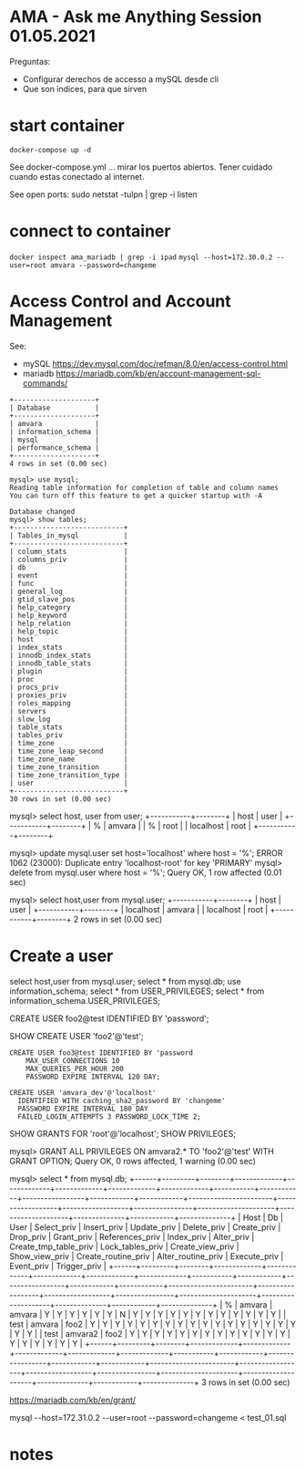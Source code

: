 
# AMA - Ask me Anything Session 01.05.2021

Preguntas:
* Configurar derechos de accesso a mySQL desde cli 
* Que son indices, para que sirven


# start container

```docker-compose up -d```

See docker-compose.yml ... mirar los puertos abiertos. Tener cuidado cuando estas conectado al internet.

See open ports:
sudo netstat -tulpn | grep -i listen


# connect to container
```docker inspect ama_mariadb | grep -i ipad```
```mysql --host=172.30.0.2 --user=root amvara --password=changeme```

# Access Control and Account Management

See: 
* mySQL https://dev.mysql.com/doc/refman/8.0/en/access-control.html
* mariadb https://mariadb.com/kb/en/account-management-sql-commands/

```mysql> show databases;
+--------------------+
| Database           |
+--------------------+
| amvara             |
| information_schema |
| mysql              |
| performance_schema |
+--------------------+
4 rows in set (0.00 sec)

mysql> use mysql;
Reading table information for completion of table and column names
You can turn off this feature to get a quicker startup with -A

Database changed
mysql> show tables;
+---------------------------+
| Tables_in_mysql           |
+---------------------------+
| column_stats              |
| columns_priv              |
| db                        |
| event                     |
| func                      |
| general_log               |
| gtid_slave_pos            |
| help_category             |
| help_keyword              |
| help_relation             |
| help_topic                |
| host                      |
| index_stats               |
| innodb_index_stats        |
| innodb_table_stats        |
| plugin                    |
| proc                      |
| procs_priv                |
| proxies_priv              |
| roles_mapping             |
| servers                   |
| slow_log                  |
| table_stats               |
| tables_priv               |
| time_zone                 |
| time_zone_leap_second     |
| time_zone_name            |
| time_zone_transition      |
| time_zone_transition_type |
| user                      |
+---------------------------+
30 rows in set (0.00 sec)
```
mysql> select host, user  from user;
+-----------+--------+
| host      | user   |
+-----------+--------+
| %         | amvara |
| %         | root   |
| localhost | root   |
+-----------+--------+

mysql> update mysql.user set host='localhost' where host = '%';
ERROR 1062 (23000): Duplicate entry 'localhost-root' for key 'PRIMARY'
mysql> delete from mysql.user where host = '%';
Query OK, 1 row affected (0.01 sec)

mysql> select host,user from  mysql.user;
+-----------+--------+
| host      | user   |
+-----------+--------+
| localhost | amvara |
| localhost | root   |
+-----------+--------+
2 rows in set (0.00 sec)


# Create a user

select host,user from mysql.user;
select * from mysql.db;
use information_schema;
select * from USER_PRIVILEGES;
select * from information_schema.USER_PRIVILEGES;


CREATE USER foo2@test IDENTIFIED BY 'password';

SHOW CREATE USER 'foo2'@'test';


```
CREATE USER foo3@test IDENTIFIED BY 'password
    MAX_USER_CONNECTIONS 10
    MAX_QUERIES_PER_HOUR 200
    PASSWORD EXPIRE INTERVAL 120 DAY;
```

```
CREATE USER 'amvara_dev'@'localhost'
  IDENTIFIED WITH caching_sha2_password BY 'changeme'
  PASSWORD EXPIRE INTERVAL 180 DAY
  FAILED_LOGIN_ATTEMPTS 3 PASSWORD_LOCK_TIME 2;
```


SHOW GRANTS FOR 'root'@'localhost';
SHOW PRIVILEGES;

mysql> GRANT ALL PRIVILEGES ON amvara2.* TO 'foo2'@'test' WITH GRANT OPTION;
Query OK, 0 rows affected, 1 warning (0.00 sec)

mysql> select * from mysql.db;
+------+---------+--------+-------------+-------------+-------------+-------------+-------------+-----------+------------+-----------------+------------+------------+-----------------------+------------------+------------------+----------------+---------------------+--------------------+--------------+------------+--------------+
| Host | Db      | User   | Select_priv | Insert_priv | Update_priv | Delete_priv | Create_priv | Drop_priv | Grant_priv | References_priv | Index_priv | Alter_priv | Create_tmp_table_priv | Lock_tables_priv | Create_view_priv | Show_view_priv | Create_routine_priv | Alter_routine_priv | Execute_priv | Event_priv | Trigger_priv |
+------+---------+--------+-------------+-------------+-------------+-------------+-------------+-----------+------------+-----------------+------------+------------+-----------------------+------------------+------------------+----------------+---------------------+--------------------+--------------+------------+--------------+
| %    | amvara  | amvara | Y           | Y           | Y           | Y           | Y           | Y         | N          | Y               | Y          | Y          | Y                     | Y                | Y                | Y              | Y                   | Y                  | Y            | Y          | Y            |
| test | amvara  | foo2   | Y           | Y           | Y           | Y           | Y           | Y         | Y          | Y               | Y          | Y          | Y                     | Y                | Y                | Y              | Y                   | Y                  | Y            | Y          | Y            |
| test | amvara2 | foo2   | Y           | Y           | Y           | Y           | Y           | Y         | Y          | Y               | Y          | Y          | Y                     | Y                | Y                | Y              | Y                   | Y                  | Y            | Y          | Y            |
+------+---------+--------+-------------+-------------+-------------+-------------+-------------+-----------+------------+-----------------+------------+------------+-----------------------+------------------+------------------+----------------+---------------------+--------------------+--------------+------------+--------------+
3 rows in set (0.00 sec)


https://mariadb.com/kb/en/grant/

mysql --host=172.31.0.2 --user=root --password=changeme < test_01.sql 
# notes


